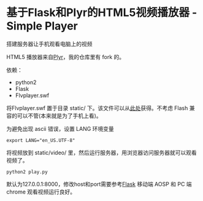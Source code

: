 # 基于Flask和Plyr的HTML5视频播放器 - Simple Player
搭建服务器让手机观看电脑上的视频

HTML5 播放器来自[Plyr](https://github.com/selz/plyr)，我的仓库里有 fork 的。

依赖：
- python2
- Flask
- Flvplayer.swf

将Flvplayer.swf 置于目录 static/ 下。该文件可以从[此处](http://www.xdowns.com/soft/1/95/2014/Soft_130297.html)获得。不考虑 Flash 兼容的可以不管(本来就是为了手机上看)。

为避免出现 ascii 错误，设置 LANG 环境变量

```
export LANG="en_US.UTF-8"
```

将视频放到 static/video/ 里，然后运行服务器，用浏览器访问服务器就可以观看视频了。

```
python2 play.py
```

默认为127.0.0.1:8000，修改host和port需要参考[Flask](http://dormousehole.readthedocs.org/en/latest/)
移动端 AOSP 和 PC 端 chrome 观看视频运行良好。
